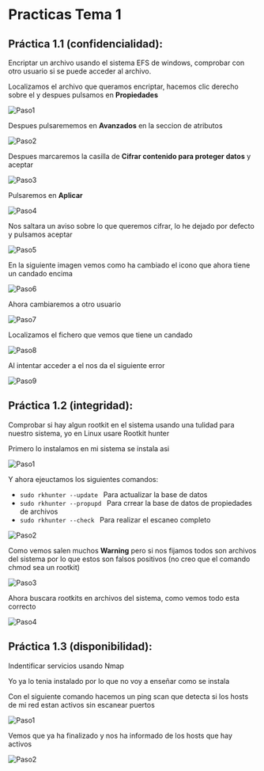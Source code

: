 # Practicas Tema 1
## Práctica 1.1 (confidencialidad): 
Encriptar un archivo usando el sistema EFS de windows, comprobar con otro usuario si se puede acceder al archivo.

Localizamos el archivo que queramos encriptar, hacemos clic derecho sobre el y despues pulsamos en **Propiedades**

![Paso1](images/ejercicios/1.png)

Despues pulsarememos en **Avanzados** en la seccion de atributos

![Paso2](images/ejercicios/2.png)

Despues marcaremos la casilla de **Cifrar contenido para proteger datos** y aceptar

![Paso3](images/ejercicios/3.png)

Pulsaremos en **Aplicar**

![Paso4](images/ejercicios/4.png)

Nos saltara un aviso sobre lo que queremos cifrar, lo he dejado por defecto y pulsamos aceptar

![Paso5](images/ejercicios/5.png)

En la siguiente imagen vemos como ha cambiado el icono que ahora tiene un candado encima 

![Paso6](images/ejercicios/6.png)

Ahora cambiaremos a otro usuario 

![Paso7](images/ejercicios/7.png)

Localizamos el fichero que vemos que tiene un candado 

![Paso8](images/ejercicios/8.png)

Al intentar acceder a el nos da el siguiente error 

![Paso9](images/ejercicios/9.png)

## Práctica 1.2 (integridad):
Comprobar si hay algun rootkit en el sistema usando una tulidad para nuestro sistema, yo en Linux usare Rootkit hunter

Primero lo instalamos en mi sistema se instala asi 

![Paso1](images/ejercicios/10.png)

Y ahora ejeuctamos los siguientes comandos: 

- ```sudo rkhunter --update ``` Para actualizar la base de datos 
- ```sudo rkhunter --propupd ``` Para crrear la base de datos de propiedades de archivos
- ```sudo rkhunter --check ``` Para realizar el escaneo completo 

![Paso2](images/ejercicios/11.png)

Como vemos salen muchos **Warning** pero si nos fijamos todos son archivos del sistema por lo que estos son falsos positivos (no creo que el comando chmod sea un rootkit)

![Paso3](images/ejercicios/12.png) 

Ahora buscara rootkits en archivos del sistema, como vemos todo esta correcto 

![Paso4](images/ejercicios/13.png)


## Práctica 1.3 (disponibilidad): 
Indentificar servicios usando Nmap 

Yo ya lo tenia instalado por lo que no voy a enseñar como se instala 

Con el siguiente comando hacemos un ping scan que detecta si los hosts de mi red estan activos sin escanear puertos 

![Paso1](images/ejercicios/14.png)


Vemos que ya ha finalizado y nos ha informado de los hosts que hay activos 

![Paso2](images/ejercicios/15.png)

